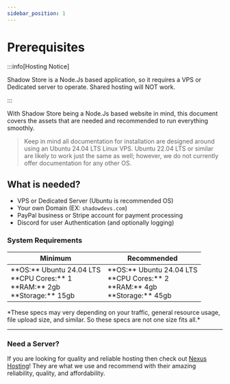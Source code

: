 ```yaml
---
sidebar_position: 1
---
```


# Prerequisites

:::info[Hosting Notice]

Shadow Store is a Node.Js based application, so it requires a VPS or Dedicated server to operate. Shared hosting will NOT work.

:::

With Shadow Store being a Node.Js based website in mind, this document covers the assets that are needed and recommended to run everything smoothly.

> Keep in mind all documentation for installation are designed around using an Ubuntu 24.04 LTS Linux VPS. Ubuntu 22.04 LTS or similar are likely to work just the same as well; however, we do not currently offer documentation for any other OS.

## What is needed?

- VPS or Dedicated Server (Ubuntu is recommended OS)
- Your own Domain (EX: `shadowdevs.com`)
- PayPal business or Stripe account for payment processing
- Discord for user Authentication (and optionally logging)

### System Requirements

<table class="w-full">
  <thead>
    <tr>
      <th>Minimum</th>
      <th>Recommended</th>
    </tr>
  </thead>
  <tbody>
    <tr>
      <td>**OS:** Ubuntu 24.04 LTS<br/>**CPU Cores:** 1<br/>**RAM:** 2gb<br/>**Storage:** 15gb</td>
      <td>**OS:** Ubuntu 24.04 LTS<br/>**CPU Cores:** 2<br/>**RAM:** 4gb<br/>**Storage:** 45gb</td>
    </tr>
  </tbody>
</table>
*These specs may very depending on your traffic, general resource usage, file upload size, and similar. So these specs are not one size fits all.*

---

### Need a Server?

If you are looking for quality and reliable hosting then check out [Nexus Hosting](https://nexushosting.io/)! They are what we use and recommend with their amazing reliability, quality, and affordability.
